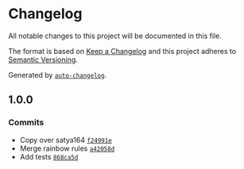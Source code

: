 # Changelog

All notable changes to this project will be documented in this file.

The format is based on [Keep a Changelog](https://keepachangelog.com/en/1.0.0/)
and this project adheres to [Semantic Versioning](https://semver.org/spec/v2.0.0.html).

Generated by [`auto-changelog`](https://github.com/CookPete/auto-changelog).

## 1.0.0

### Commits

- Copy over satya164 [`f24991e`](https://github.com/rainbow-me/eslint-config-rainbow/commit/f24991e23787878b2aea9ed402382e580ffac421)
- Merge rainbow rules [`a42058d`](https://github.com/rainbow-me/eslint-config-rainbow/commit/a42058df8ea41c01e0d2d0722cadd4e6c0286048)
- Add tests [`868ca5d`](https://github.com/rainbow-me/eslint-config-rainbow/commit/868ca5daa587e722407264d07c1d16967897b360)
